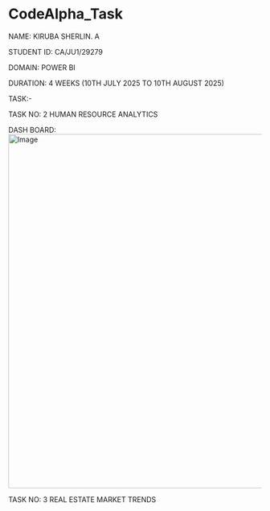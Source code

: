 # CodeAlpha_Task

NAME: KIRUBA SHERLIN. A

STUDENT ID: CA/JU1/29279

DOMAIN: POWER BI

DURATION: 4 WEEKS (10TH JULY 2025 TO 10TH AUGUST 2025)

TASK:-

TASK NO: 2  HUMAN RESOURCE ANALYTICS

DASH BOARD:
<img width="1257" height="704" alt="Image" src="https://github.com/user-attachments/assets/392279a2-616f-4049-a6b6-2eebe704a998" />

TASK NO: 3 REAL ESTATE MARKET TRENDS


